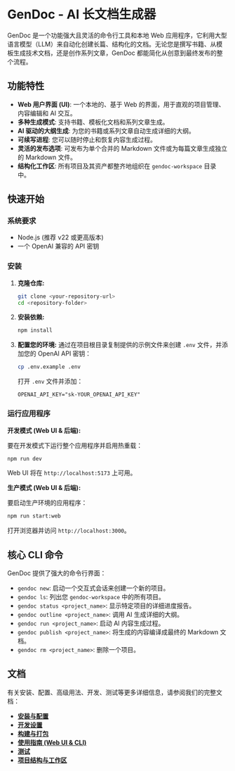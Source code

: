 # GenDoc - AI 长文档生成器

GenDoc 是一个功能强大且灵活的命令行工具和本地 Web 应用程序，它利用大型语言模型（LLM）来自动化创建长篇、结构化的文档。无论您是撰写书籍、从模板生成技术文档，还是创作系列文章，GenDoc 都能简化从创意到最终发布的整个流程。

## 功能特性

*   **Web 用户界面 (UI)**: 一个本地的、基于 Web 的界面，用于直观的项目管理、内容编辑和 AI 交互。
*   **多种生成模式**: 支持书籍、模板化文档和系列文章生成。
*   **AI 驱动的大纲生成**: 为您的书籍或系列文章自动生成详细的大纲。
*   **可续写进程**: 您可以随时停止和恢复内容生成过程。
*   **灵活的发布选项**: 可发布为单个合并的 Markdown 文件或为每篇文章生成独立的 Markdown 文件。
*   **结构化工作区**: 所有项目及其资产都整齐地组织在 `gendoc-workspace` 目录中。

## 快速开始

### 系统要求

*   Node.js (推荐 v22 或更高版本)
*   一个 OpenAI 兼容的 API 密钥

### 安装

1.  **克隆仓库:**
    ```bash
    git clone <your-repository-url>
    cd <repository-folder>
    ```
2.  **安装依赖:**
    ```bash
    npm install
    ```
3.  **配置您的环境:**
    通过在项目根目录复制提供的示例文件来创建 `.env` 文件，并添加您的 OpenAI API 密钥：
    ```bash
    cp .env.example .env
    ```
    打开 `.env` 文件并添加：
    ```
    OPENAI_API_KEY="sk-YOUR_OPENAI_API_KEY"
    ```

### 运行应用程序

**开发模式 (Web UI & 后端):**

要在开发模式下运行整个应用程序并启用热重载：

```bash
npm run dev
```

Web UI 将在 `http://localhost:5173` 上可用。

**生产模式 (Web UI & 后端):**

要启动生产环境的应用程序：

```bash
npm run start:web
```

打开浏览器并访问 `http://localhost:3000`。

## 核心 CLI 命令

GenDoc 提供了强大的命令行界面：

*   `gendoc new`: 启动一个交互式会话来创建一个新的项目。
*   `gendoc ls`: 列出您 `gendoc-workspace` 中的所有项目。
*   `gendoc status <project_name>`: 显示特定项目的详细进度报告。
*   `gendoc outline <project_name>`: 调用 AI 生成详细的大纲。
*   `gendoc run <project_name>`: 启动 AI 内容生成过程。
*   `gendoc publish <project_name>`: 将生成的内容编译成最终的 Markdown 文档。
*   `gendoc rm <project_name>`: 删除一个项目。

## 文档

有关安装、配置、高级用法、开发、测试等更多详细信息，请参阅我们的完整文档：

*   [**安装与配置**](docs/zh/installation-and-configuration.md)
*   [**开发设置**](docs/zh/development-setup.md)
*   [**构建与打包**](docs/zh/build-and-package.md)
*   [**使用指南 (Web UI & CLI)**](docs/zh/usage.md)
*   [**测试**](docs/zh/testing.md)
*   [**项目结构与工作区**](docs/zh/index.md)